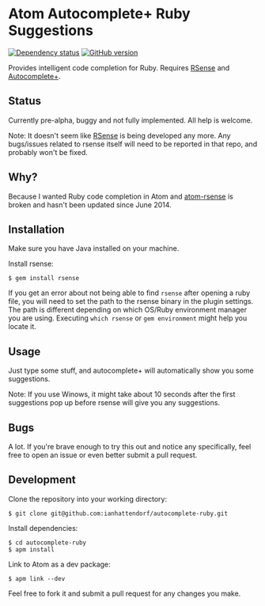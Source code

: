 # Atom Autocomplete+ Ruby Suggestions
[![Dependency status](https://david-dm.org/ianhattendorf/autocomplete-ruby.svg)](https://david-dm.org/ianhattendorf/autocomplete-ruby)
[![GitHub version](https://badge.fury.io/gh/ianhattendorf%2Fautocomplete-ruby.svg)](http://badge.fury.io/gh/ianhattendorf%2Fautocomplete-ruby)

Provides intelligent code completion for Ruby. Requires [RSense](https://github.com/rsense/rsense) and [Autocomplete+](https://github.com/atom-community/autocomplete-plus).

## Status
Currently pre-alpha, buggy and not fully implemented. All help is welcome.

Note: It doesn't seem like [RSense](https://github.com/rsense/rsense) is being developed any more. Any bugs/issues related to rsense itself will need to be reported in that repo, and probably won't be fixed.

## Why?
Because I wanted Ruby code completion in Atom and [atom-rsense](https://github.com/rsense/atom-rsense) is broken and hasn't been updated since June 2014.

## Installation
Make sure you have Java installed on your machine.

Install rsense:
```shell
$ gem install rsense
```

If you get an error about not being able to find `rsense` after opening a ruby file, you will need to set the path to the rsense binary in the plugin settings. The path is different depending on which OS/Ruby environment manager you are using. Executing `which rsense` or `gem environment` might help you locate it.

## Usage
Just type some stuff, and autocomplete+ will automatically show you some suggestions.

Note: If you use Winows, it might take about 10 seconds after the first suggestions pop up before rsense will give you any suggestions.

## Bugs
A lot. If you're brave enough to try this out and notice any specifically, feel free to open an issue or even better submit a pull request.

## Development
Clone the repository into your working directory:
```shell
$ git clone git@github.com:ianhattendorf/autocomplete-ruby.git
```

Install dependencies:
```shell
$ cd autocomplete-ruby
$ apm install
```

Link to Atom as a dev package:
```shell
$ apm link --dev
```

Feel free to fork it and submit a pull request for any changes you make.
